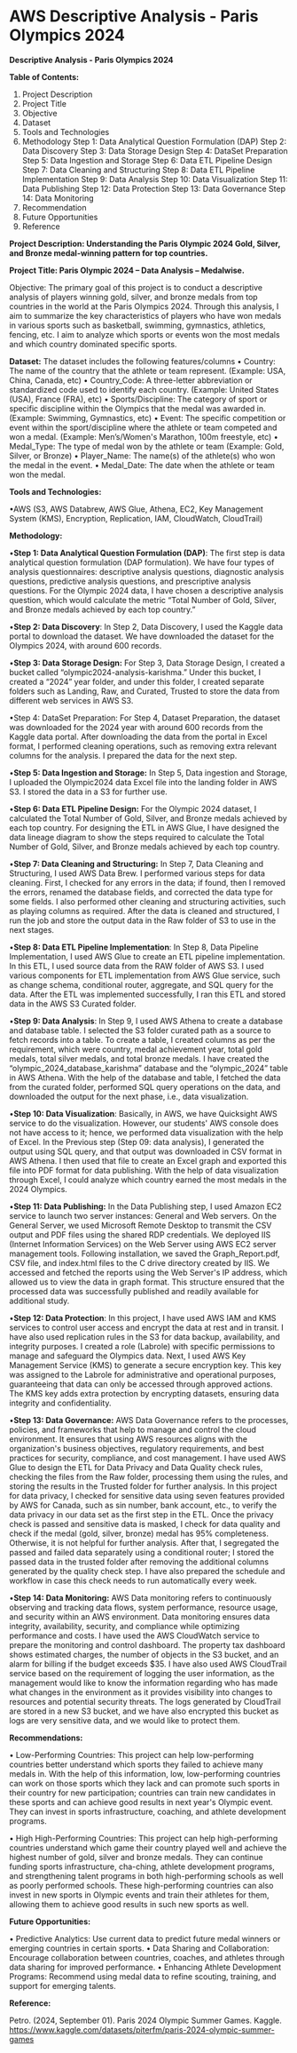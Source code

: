 # AWS Descriptive Analysis - Paris Olympics 2024 #
**Descriptive Analysis - Paris Olympics 2024**

**Table of Contents:**

1.	Project Description
2.	Project Title
3.	Objective
4.	Dataset
5.	Tools and Technologies
6.	Methodology
	Step 1: Data Analytical Question Formulation (DAP)
	Step 2: Data Discovery
	Step 3: Data Storage Design
	Step 4: DataSet Preparation
	Step 5: Data Ingestion and Storage
	Step 6: Data ETL Pipeline Design
	Step 7: Data Cleaning and Structuring
	Step 8: Data ETL Pipeline Implementation
	Step 9: Data Analysis
	Step 10: Data Visualization
	Step 11: Data Publishing
	Step 12: Data Protection
	Step 13: Data Governance 
	Step 14: Data Monitoring 
7.	Recommendation
8.	Future Opportunities
9.	Reference

**Project Description: Understanding the Paris Olympic 2024 Gold, Silver, and Bronze medal-winning pattern for top countries.**

**Project Title: Paris Olympic 2024 – Data Analysis – Medalwise.**

Objective: The primary goal of this project is to conduct a descriptive analysis of players winning gold, silver, and bronze medals from top countries in the world at the Paris Olympics 2024. Through this analysis, I aim to summarize the key characteristics of players who have won medals in various sports such as basketball, swimming, gymnastics, athletics, fencing, etc. I aim to analyze which sports or events won the most medals and which country dominated specific sports.

**Dataset:**
The dataset includes the following features/columns
•	Country: The name of the country that the athlete or team represent. (Example: USA, China, Canada, etc)
•	Country_Code: A three-letter abbreviation or standardized code used to identify each country. (Example: United States (USA), France (FRA), etc)
•	Sports/Discipline: The category of sport or specific discipline within the Olympics that the medal was awarded in. (Example: Swimming, Gymnastics, etc)
•	Event: The specific competition or event within the sport/discipline where the athlete or team competed and won a medal. (Example: Men’s/Women's Marathon, 100m freestyle, etc)
•	Medal_Type: The type of medal won by the athlete or team (Example: Gold, Silver, or Bronze)
•	Player_Name: The name(s) of the athlete(s) who won the medal in the event.
•	Medal_Date: The date when the athlete or team won the medal.

**Tools and Technologies:**

•AWS (S3, AWS Databrew, AWS Glue, Athena, EC2, Key Management System (KMS), Encryption, Replication, IAM, CloudWatch, CloudTrail)

**Methodology:**

•**Step 1: Data Analytical Question Formulation (DAP)**: 
The first step is data analytical question formulation (DAP formulation). We have four types of analysis questionnaires: descriptive analysis questions, diagnostic analysis questions, predictive analysis questions, and prescriptive analysis questions. For the Olympic 2024 data, I have chosen a descriptive analysis question, which would calculate the metric “Total Number of Gold, Silver, and Bronze medals achieved by each top country.”

•**Step 2: Data Discovery**: 
In Step 2, Data Discovery, I used the Kaggle data portal to download the dataset. We have downloaded the dataset for the Olympics 2024, with around 600 records.

•**Step 3: Data Storage Design:**
For Step 3, Data Storage Design, I created a bucket called “olympic2024-analysis-karishma.” Under this bucket, I created a “2024” year folder, and under this folder, I created separate folders such as Landing, Raw, and Curated, Trusted to store the data from different web services in AWS S3.

•Step 4: DataSet Preparation: For Step 4, Dataset Preparation, the dataset was downloaded for the 2024 year with around 600 records from the Kaggle data portal. After downloading the data from the portal in Excel format, I performed cleaning operations, such as removing extra relevant columns for the analysis. I prepared the data for the next step.

•**Step 5: Data Ingestion and Storage:** 
In Step 5, Data ingestion and Storage, I uploaded the Olympic2024 data Excel file into the landing folder in AWS S3. I stored the data in a S3 for further use.

•**Step 6: Data ETL Pipeline Design:**
For the Olympic 2024 dataset, I calculated the Total Number of Gold, Silver, and Bronze medals achieved by each top country. For designing the ETL in AWS Glue, I have designed the data lineage diagram to show the steps required to calculate the Total Number of Gold, Silver, and Bronze medals achieved by each top country.

•**Step 7: Data Cleaning and Structuring:**
In Step 7, Data Cleaning and Structuring, I used AWS Data Brew. I performed various steps for data cleaning. First, I checked for any errors in the data; if found, then I removed the errors, renamed the database fields, and corrected the data type for some fields. I also performed other cleaning and structuring activities, such as playing columns as required. After the data is cleaned and structured, I run the job and store the output data in the Raw folder of S3 to use in the next stages.

•**Step 8: Data ETL Pipeline Implementation**:
In Step 8, Data Pipeline Implementation, I used AWS Glue to create an ETL pipeline implementation. In this ETL, I used source data from the RAW folder of AWS S3. I used various components for ETL implementation from AWS Glue service, such as change schema, conditional router, aggregate, and SQL query for the data. After the ETL was implemented successfully, I ran this ETL and stored data in the AWS S3 Curated folder.

•**Step 9: Data Analysis**: 
In Step 9, I used AWS Athena to create a database and database table. I selected the S3 folder curated path as a source to fetch records into a table. To create a table, I created columns as per the requirement, which were country, medal achievement year, total gold medals, total silver medals, and total bronze medals. I have created the “olympic_2024_database_karishma” database and the “olympic_2024” table in AWS Athena. With the help of the database and table, I fetched the data from the curated folder, performed SQL query operations on the data, and downloaded the output for the next phase, i.e., data visualization.

•**Step 10: Data Visualization**: 
Basically, in AWS, we have Quicksight AWS service to do the visualization. However, our students' AWS console does not have access to it; hence, we performed data visualization with the help of Excel. In the Previous step (Step 09: data analysis), I generated the output using SQL query, and that output was downloaded in CSV format in AWS Athena. I then used that file to create an Excel graph and exported this file into PDF format for data publishing. With the help of data visualization through Excel, I could analyze which country earned the most medals in the 2024 Olympics.

•**Step 11: Data Publishing:** 
In the Data Publishing step, I used Amazon EC2 service to launch two server instances: General and Web servers. On the General Server, we used Microsoft Remote Desktop to transmit the CSV output and PDF files using the shared RDP credentials. We deployed IIS (Internet Information Services) on the Web Server using AWS EC2 server management tools. Following installation, we saved the Graph_Report.pdf, CSV file, and index.html files to the C drive directory created by IIS. We accessed and fetched the reports using the Web Server's IP address, which allowed us to view the data in graph format. This structure ensured that the processed data was successfully published and readily available for additional study.

•**Step 12: Data Protection**:
In this project, I have used AWS IAM and KMS services to control user access and encrypt the data at rest and in transit. I have also used replication rules in the S3 for data backup, availability, and integrity purposes. I created a role (Labrole) with specific permissions to manage and safeguard the Olympics data. Next, I used AWS Key Management Service (KMS) to generate a secure encryption key. This key was assigned to the Labrole for administrative and operational purposes, guaranteeing that data can only be accessed through approved actions. The KMS key adds extra protection by encrypting datasets, ensuring data integrity and confidentiality.

•**Step 13: Data Governance:** 
AWS Data Governance refers to the processes, policies, and frameworks that help to manage and control the cloud environment. It ensures that using AWS resources aligns with the organization's business objectives, regulatory requirements, and best practices for security, compliance, and cost management. I have used AWS Glue to design the ETL for Data Privacy and Data Quality check rules, checking the files from the Raw folder, processing them using the rules, and storing the results in the Trusted folder for further analysis. In this project for data privacy, I checked for sensitive data using seven features provided by AWS for Canada, such as sin number, bank account, etc., to verify the data privacy in our data set as the first step in the ETL. 
Once the privacy check is passed and sensitive data is masked, I check for data quality and check if the medal (gold, silver, bronze) medal has 95% completeness. Otherwise, it is not helpful for further analysis. After that, I segregated the passed and failed data separately using a conditional router; I stored the passed data in the trusted folder after removing the additional columns generated by the quality check step. I have also prepared the schedule and workflow in case this check needs to run automatically every week.
	
•**Step 14: Data Monitoring:** 
AWS Data monitoring refers to continuously observing and tracking data flows, system performance, resource usage, and security within an AWS environment. Data monitoring ensures data integrity, availability, security, and compliance while optimizing performance and costs. I have used the AWS CloudWatch service to prepare the monitoring and control dashboard. The property tax dashboard shows estimated charges, the number of objects in the S3 bucket, and an alarm for billing if the budget exceeds $35. 
I have also used AWS CloudTrail service based on the requirement of logging the user information, as the management would like to know the information regarding who has made what changes in the environment as it provides visibility into changes to resources and potential security threats. The logs generated by CloudTrail are stored in a new S3 bucket, and we have also encrypted this bucket as logs are very sensitive data, and we would like to protect them.
	 
**Recommendations:**

•	Low-Performing Countries: This project can help low-performing countries better understand which sports they failed to achieve many medals in. With the help of this information, low, low-performing countries can work on those sports which they lack and can promote such sports in their country for new participation; countries can train new candidates in these sports and can achieve good results in next year's Olympic event. They can invest in sports infrastructure, coaching, and athlete development programs.

•	High High-Performing Countries: This project can help high-performing countries understand which game their country played well and achieve the highest number of gold, silver and bronze medals. They can continue funding sports infrastructure, cha-ching, athlete development programs, and strengthening talent programs in both high-performing schools as well as poorly performed schools. These high-performing countries can also invest in new sports in Olympic events and train their athletes for them, allowing them to achieve good results in such new sports as well. 

**Future Opportunities:**

•	Predictive Analytics: Use current data to predict future medal winners or emerging countries in certain sports.
•	Data Sharing and Collaboration: Encourage collaboration between countries, coaches, and athletes through data sharing for improved performance.
•	Enhancing Athlete Development Programs: Recommend using medal data to refine scouting, training, and support for emerging talents.

**Reference:**

Petro. (2024, September 01). Paris 2024 Olympic Summer Games. Kaggle.
https://www.kaggle.com/datasets/piterfm/paris-2024-olympic-summer-games


